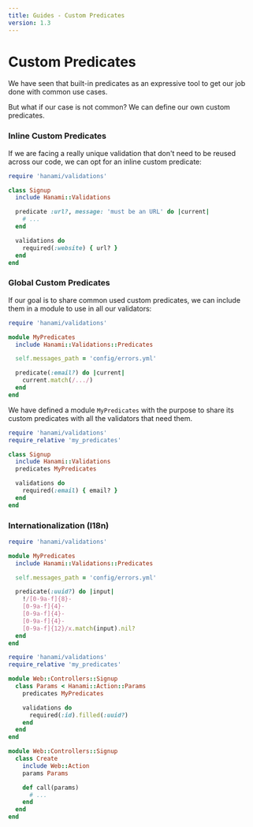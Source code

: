 ```yaml
---
title: Guides - Custom Predicates
version: 1.3
---
```


# Custom Predicates

We have seen that built-in predicates as an expressive tool to get our job done with common use cases.

But what if our case is not common? We can define our own custom predicates.

### Inline Custom Predicates

If we are facing a really unique validation that don't need to be reused across our code, we can opt for an inline custom predicate:

```ruby
require 'hanami/validations'

class Signup
  include Hanami::Validations

  predicate :url?, message: 'must be an URL' do |current|
    # ...
  end

  validations do
    required(:website) { url? }
  end
end
```

### Global Custom Predicates

If our goal is to share common used custom predicates, we can include them in a module to use in all our validators:

```ruby
require 'hanami/validations'

module MyPredicates
  include Hanami::Validations::Predicates

  self.messages_path = 'config/errors.yml'

  predicate(:email?) do |current|
    current.match(/.../)
  end
end
```

We have defined a module `MyPredicates` with the purpose to share its custom predicates with all the validators that need them.

```ruby
require 'hanami/validations'
require_relative 'my_predicates'

class Signup
  include Hanami::Validations
  predicates MyPredicates

  validations do
    required(:email) { email? }
  end
end
```

### Internationalization (I18n)

```ruby
require 'hanami/validations'

module MyPredicates
  include Hanami::Validations::Predicates

  self.messages_path = 'config/errors.yml'

  predicate(:uuid?) do |input|
    !/[0-9a-f]{8}-
    [0-9a-f]{4}-
    [0-9a-f]{4}-
    [0-9a-f]{4}-
    [0-9a-f]{12}/x.match(input).nil?
  end
end
```

```ruby
require 'hanami/validations'
require_relative 'my_predicates'

module Web::Controllers::Signup
  class Params < Hanami::Action::Params
    predicates MyPredicates

    validations do
      required(:id).filled(:uuid?)
    end
  end
end
```

```ruby
module Web::Controllers::Signup
  class Create
    include Web::Action
    params Params

    def call(params)
      # ...
    end
  end
end
```
